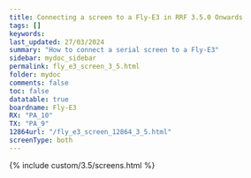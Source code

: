 ```yaml
---
title: Connecting a screen to a Fly-E3 in RRF 3.5.0 Onwards
tags: []
keywords: 
last_updated: 27/03/2024
summary: "How to connect a serial screen to a Fly-E3"
sidebar: mydoc_sidebar
permalink: fly_e3_screen_3_5.html
folder: mydoc
comments: false
toc: false
datatable: true
boardname: Fly-E3
RX: "PA_10"
TX: "PA_9"
12864url: "/fly_e3_screen_12864_3_5.html"
screenType: both
---
```


{% include custom/3.5/screens.html %}
